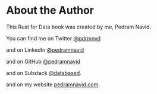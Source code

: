 # About the Author

This Rust for Data book was created by me, Pedram Navid.

You can find me on Twitter [@pdrmnvd](https://twitter.com/pdrmnvd)

and on LinkedIn [@pedramnavid](https://www.linkedin.com/in/pedramnavid/)

and on GitHub [@pedramnavid](https://github.com/PedramNavid)

and on Substack [@databased](https://databased.pedramnavid.com/).

and on my website [pedramnavid.com](https://pedramnavid.com).
